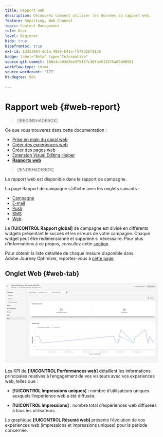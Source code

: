 ```yaml
---
title: Rapport web
description: Découvrez comment utiliser les données du rapport web.
feature: Reporting, Web Channel
topic: Content Management
role: User
level: Beginner
hide: true
hidefromtoc: true
exl-id: 1d3d3804-dd1a-4939-b41a-f572d2bfd136
badge: label="Beta" type="Informative"
source-git-commit: 160e4ce03d3be975157c30fbe511875a85b00551
workflow-type: tm+mt
source-wordcount: '177'
ht-degree: 96%

---
```


# Rapport web {#web-report}

>[!BEGINSHADEBOX]

Ce que vous trouverez dans cette documentation :

* [Prise en main du canal web](get-started-web.md)
* [Créer des expériences web](create-web.md)
* [Créer des pages web](author-web.md)
* [Extension Visual Editing Helper](visual-editing-helper.md)
* **[Rapports web](web-report.md)**

>[!ENDSHADEBOX]

Le rapport web est disponible dans le rapport de campagne.

La page Rapport de campagne s’affiche avec les onglets suivants :

* [Campagne](../reports/campaign-global-report.md#campaign-live)
* [E-mail](../reports/campaign-global-report.md#email-live)
* [Push](../reports/campaign-global-report.md#push-live)
* [SMS](../reports/campaign-global-report.md#sms-live)
* [Web](#web-tab)

Le **[!UICONTROL Rapport global]** de campagne est divisé en différents widgets présentant le succès et les erreurs de votre campagne. Chaque widget peut être redimensionné et supprimé si nécessaire. Pour plus d&#39;informations à ce propos, consultez cette [section](../reports/global-report.md#modify-dashboard).

Pour obtenir la liste détaillée de chaque mesure disponible dans Adobe Journey Optimizer, reportez-vous à [cette page](../reports/global-report.md#list-of-components-global.md).

## Onglet Web {#web-tab}

![](assets/web-report.png)

Les KPI de **[!UICONTROL Performances web]** détaillent les informations principales relatives à l’engagement de vos visiteurs avec vos expériences web, telles que :

* **[!UICONTROL Impressions uniques]** : nombre d’utilisateurs uniques auxquels l’expérience web a été diffusée.

* **[!UICONTROL Impressions]** : nombre total d’expériences web diffusées à tous les utilisateurs.

Le graphique **[!UICONTROL Résumé web]** présente l’évolution de vos expériences web (impressions et impressions uniques) pour la période concernée.
